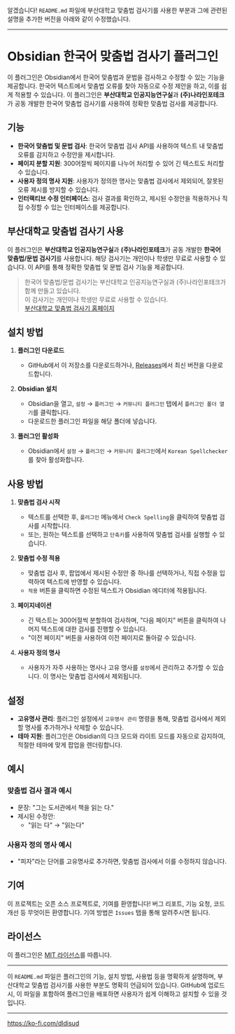 알겠습니다! `README.md` 파일에 부산대학교 맞춤법 검사기를 사용한 부분과 그에 관련된 설명을 추가한 버전을 아래와 같이 수정했습니다.

---

# Obsidian 한국어 맞춤법 검사기 플러그인

이 플러그인은 Obsidian에서 한국어 맞춤법과 문법을 검사하고 수정할 수 있는 기능을 제공합니다. 한국어 텍스트에서 맞춤법 오류를 찾아 자동으로 수정 제안을 하고, 이를 쉽게 적용할 수 있습니다. 이 플러그인은 **부산대학교 인공지능연구실**과 **(주)나라인포테크**가 공동 개발한 한국어 맞춤법 검사기를 사용하여 정확한 맞춤법 검사를 제공합니다.

## 기능

- **한국어 맞춤법 및 문법 검사**: 한국어 맞춤법 검사 API를 사용하여 텍스트 내 맞춤법 오류를 감지하고 수정안을 제시합니다.
- **페이지 분할 지원**: 300어절씩 페이지를 나누어 처리할 수 있어 긴 텍스트도 처리할 수 있습니다.
- **사용자 정의 명사 지원**: 사용자가 정의한 명사는 맞춤법 검사에서 제외되어, 잘못된 오류 제시를 방지할 수 있습니다.
- **인터랙티브 수정 인터페이스**: 검사 결과를 확인하고, 제시된 수정안을 적용하거나 직접 수정할 수 있는 인터페이스를 제공합니다.

## 부산대학교 맞춤법 검사기 사용

이 플러그인은 **부산대학교 인공지능연구실**과 **(주)나라인포테크**가 공동 개발한 **한국어 맞춤법/문법 검사기**를 사용합니다. 해당 검사기는 개인이나 학생만 무료로 사용할 수 있습니다. 이 API를 통해 정확한 맞춤법 및 문법 검사 기능을 제공합니다.

> 한국어 맞춤법/문법 검사기는 부산대학교 인공지능연구실과 (주)나라인포테크가 함께 만들고 있습니다.  
> 이 검사기는 개인이나 학생만 무료로 사용할 수 있습니다.  
> [부산대학교 맞춤법 검사기 홈페이지](http://nara-speller.co.kr/speller/)

## 설치 방법

1. **플러그인 다운로드**
   - GitHub에서 이 저장소를 다운로드하거나, [Releases](https://github.com/your-username/obsidian-korean-spellchecker/releases)에서 최신 버전을 다운로드합니다.

2. **Obsidian 설치**
   - Obsidian을 열고, `설정` → `플러그인` → `커뮤니티 플러그인` 탭에서 `플러그인 폴더 열기`를 클릭합니다.
   - 다운로드한 플러그인 파일을 해당 폴더에 넣습니다.

3. **플러그인 활성화**
   - Obsidian에서 `설정` → `플러그인` → `커뮤니티 플러그인`에서 `Korean Spellchecker`를 찾아 활성화합니다.

## 사용 방법

1. **맞춤법 검사 시작**
   - 텍스트를 선택한 후, `플러그인` 메뉴에서 `Check Spelling`을 클릭하여 맞춤법 검사를 시작합니다.
   - 또는, 원하는 텍스트를 선택하고 `단축키`를 사용하여 맞춤법 검사를 실행할 수 있습니다.

2. **맞춤법 수정 적용**
   - 맞춤법 검사 후, 팝업에서 제시된 수정안 중 하나를 선택하거나, 직접 수정을 입력하여 텍스트에 반영할 수 있습니다.
   - `적용` 버튼을 클릭하면 수정된 텍스트가 Obsidian 에디터에 적용됩니다.

3. **페이지네이션**
   - 긴 텍스트는 300어절씩 분할하여 검사하며, "다음 페이지" 버튼을 클릭하여 나머지 텍스트에 대한 검사를 진행할 수 있습니다.
   - "이전 페이지" 버튼을 사용하여 이전 페이지로 돌아갈 수 있습니다.

4. **사용자 정의 명사**
   - 사용자가 자주 사용하는 명사나 고유 명사를 `설정`에서 관리하고 추가할 수 있습니다. 이 명사는 맞춤법 검사에서 제외됩니다.

## 설정

- **고유명사 관리**: 플러그인 설정에서 `고유명사 관리` 명령을 통해, 맞춤법 검사에서 제외할 명사를 추가하거나 삭제할 수 있습니다.
- **테마 지원**: 플러그인은 Obsidian의 다크 모드와 라이트 모드를 자동으로 감지하여, 적절한 테마에 맞게 팝업을 렌더링합니다.

## 예시

### 맞춤법 검사 결과 예시

- 문장: "그는 도서관에서 책을 읽는 다."
- 제시된 수정안:
  - "읽는 다" → "읽는다"

### 사용자 정의 명사 예시

- "피자"라는 단어를 고유명사로 추가하면, 맞춤법 검사에서 이를 수정하지 않습니다.

## 기여

이 프로젝트는 오픈 소스 프로젝트로, 기여를 환영합니다! 버그 리포트, 기능 요청, 코드 개선 등 무엇이든 환영합니다. 기여 방법은 `Issues` 탭을 통해 알려주시면 됩니다.

## 라이선스

이 플러그인은 [MIT 라이선스](LICENSE)를 따릅니다.

---

이 `README.md` 파일은 플러그인의 기능, 설치 방법, 사용법 등을 명확하게 설명하며, 부산대학교 맞춤법 검사기를 사용한 부분도 명확히 언급되어 있습니다. GitHub에 업로드 시, 이 파일을 포함하여 플러그인을 배포하면 사용자가 쉽게 이해하고 설치할 수 있을 것입니다.

---
https://ko-fi.com/dldisud
